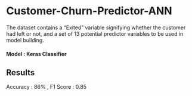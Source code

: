 # Customer-Churn-Predictor-ANN

The dataset contains a “Exited” variable signifying whether the customer had left or not, and a set of 13 potential predictor variables to be used in model building.

#### Model : Keras Classifier

## Results
Accuracy : 86% , F1 Score : 0.85
